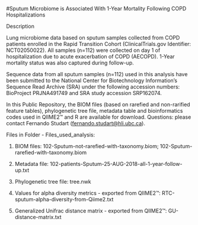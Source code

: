 #Sputum Microbiome is Associated With 1-Year Mortality Following COPD Hospitalizations

Description

Lung microbiome data based on sputum samples collected from COPD patients enrolled in the Rapid Transition Cohort (ClinicalTrials.gov Identifier: NCT02050022). All samples (n=112) were collected on day 1 of hospitalization due to acute exacerbation of COPD (AECOPD). 1-Year mortality status was also captured during follow-up. 

Sequence data from all sputum samples (n=112) used in this analysis have been submitted to the National Center for Biotechnology Information’s Sequence Read Archive (SRA) under the following accession numbers: BioProject PRJNA491749 and SRA study accession SRP162074. 

In this Public Repository, the BIOM files (based on rarefied and non-rarified feature tables), phylogenetic tree file, metadata table and bioinformatics codes used in QIIME2™ and R are available for download. Questions: please contact Fernando Studart (fernando.studart@hli.ubc.ca).

Files in Folder - Files_used_analysis:

1) BIOM files: 102-Sputum-not-rarefied-with-taxonomy.biom; 102-Sputum-rarefied-with-taxonomy.biom	

2) Metadata file: 102-patients-Sputum-25-AUG-2018-all-1-year-follow-up.txt	

3) Phylogenetic tree file: tree.nwk

4) Values for alpha diversity metrics - exported from QIIME2™: RTC-sputum-alpha-diversity-from-Qiime2.txt

5) Generalized Unifrac distance matrix - exported from QIIME2™: GU-distance-matrix.txt	
